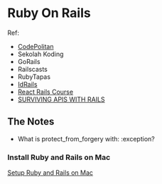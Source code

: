 # Ruby On Rails

Ref:

* [CodePolitan](https://www.codepolitan.com/) 
* Sekolah Koding
* GoRails 
* Railscasts 
* RubyTapas
* [IdRails](http://idrails.com/)
* [React Rails Course](https://learnetto.com/tutorials/quick-introduction-to-key-react-concepts)
* [SURVIVING APIS WITH RAILS](http://railsapis.codeschool.com/levels/1)

## The Notes

* What is protect_from_forgery with: :exception?

<script>$(".button-collapse").sideNav();</script>

### Install Ruby and Rails on Mac

[Setup Ruby and Rails on Mac](http://railsapps.github.io/installrubyonrails-mac.html)